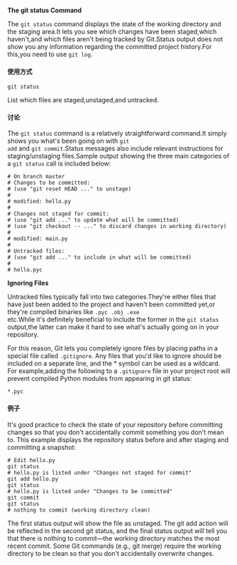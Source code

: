 **The git status Command**

The <code>git status</code> command displays the state of the working directory and the staging area.It lets you see which changes have been staged,which haven't,and which files aren't being tracked by Git.Status output does not show you any information regarding the committed project history.For this,you need to use <code>git log</code>.

#### 使用方式

	git status

List which files are staged,unstaged,and untracked.

#### 讨论

The <code>git status</code> command is a relatively straightforward command.It simply shows you what's been going on with <code>git add</code> and <code>git commit</code>.Status messages also include relevant instructions for 
staging/unstaging files.Sample output showing the three main categories of a <code>git status</code> call is included below:

	# On branch master
	# Changes to be committed:
	# (use "git reset HEAD ..." to unstage)
	#
	# modified: hello.py
	#
	# Changes not staged for commit:
	# (use "git add ..." to update what will be committed)
	# (use "git checkout -- ..." to discard changes in working directory)
	#
	# modified: main.py
	#
	# Untracked files:
	# (use "git add ..." to include in what will be committed)
	#
	# hello.pyc

**Ignoring Files**

Untracked files typically fall into two categories.They're either files that have just been added to the project and
haven't been committed yet,or they're compiled binaries like <code>.pyc .obj .exe </code>etc.While it's definitely
beneficial to include the former in the <code>git status</code> output,the latter can make it hard to see what's actually
going on in your repository.

For this reason, Git lets you completely ignore files by placing paths in a special file called <code>.gitignore</code>.
Any files that you'd like to ignore should be included on a separate line, and the * symbol can be used as a wildcard.
For example,adding the following to a <code>.gitignore</code> file in your project root will prevent compiled Python
modules from appearing in git status:

	*.pyc

#### 例子

It's good practice to check the state of your repository before committing changes so that you don't accidentally 
commit something you don't mean to. This example displays the repository status before and after staging and committing 
a snapshot:

	# Edit hello.py
	git status
	# hello.py is listed under "Changes not staged for commit"
	git add hello.py
	git status
	# hello.py is listed under "Changes to be committed"
	git commit
	git status
	# nothing to commit (working directory clean)

The first status output will show the file as unstaged. The git add action will be reflected in the second git status, 
and the final status output will tell you that there is nothing to commit—the working directory matches the most recent 
commit. Some Git commands (e.g., git merge) require the working directory to be clean so that you don't accidentally 
overwrite changes.
